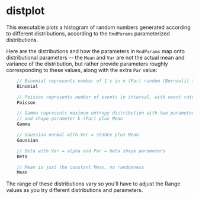 # distplot

This executable plots a histogram of random numbers generated according to different distributions, according to the `RndParams` parameterized distributions.

Here are the distributions and how the parameters in `RndParams` map onto distributional parameters -- the `Mean` and `Var` are not the actual mean and variance of the distribution, but rather provide parameters roughly corresponding to these values, along with the extra `Par` value:

```Go
	// Binomial represents number of 1's in n (Par) random (Bernouli) trials of probability p (Var)
	Binomial

	// Poisson represents number of events in interval, with event rate (lambda = Var) plus Mean
	Poisson

	// Gamma represents maximum entropy distribution with two parameters: scaling parameter (Var)
	// and shape parameter k (Par) plus Mean
	Gamma

	// Gaussian normal with Var = stddev plus Mean
	Gaussian

	// Beta with Var = alpha and Par = beta shape parameters
	Beta

	// Mean is just the constant Mean, no randomness
	Mean
```

The range of these distributions vary so you'll have to adjust the Range values as you try different distributions and parameters.


